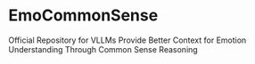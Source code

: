 # EmoCommonSense
Official Repository for VLLMs Provide Better Context for Emotion Understanding Through Common Sense Reasoning

